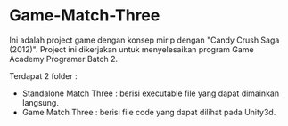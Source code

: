 # Game-Match-Three

Ini adalah project game dengan konsep mirip dengan "Candy Crush Saga (2012)".
Project ini dikerjakan untuk menyelesaikan program Game Academy Programer Batch 2.

Terdapat 2 folder :
- Standalone Match Three : berisi executable file yang dapat dimainkan langsung.
- Game Match Three : berisi file code yang dapat dilihat pada Unity3d.
